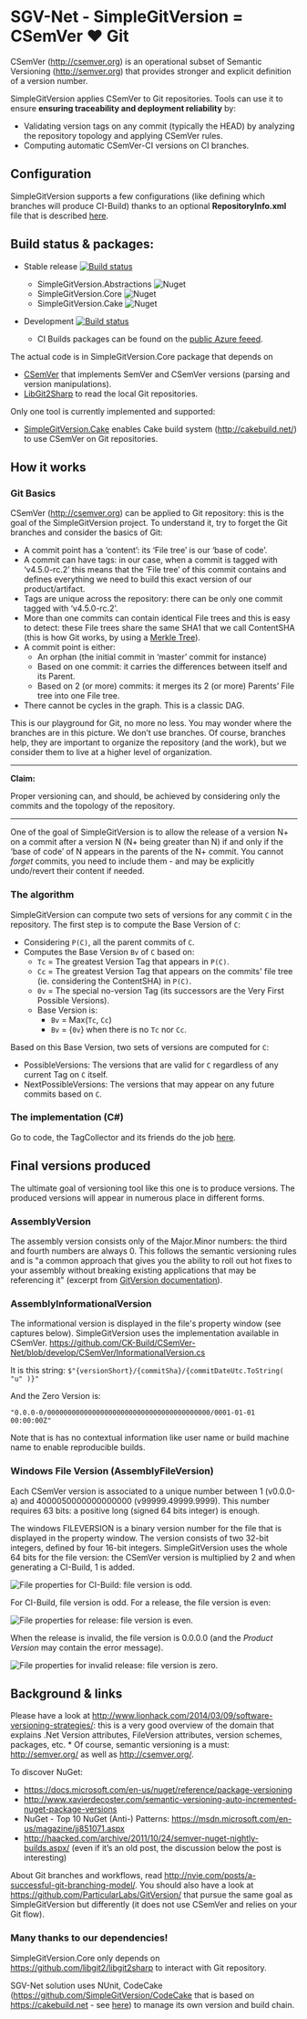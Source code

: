 
# SGV-Net - SimpleGitVersion = CSemVer ♥ Git


CSemVer (http://csemver.org) is an operational subset of Semantic Versioning (http://semver.org) that provides stronger
and explicit definition of a version number.

SimpleGitVersion applies CSemVer to Git repositories. Tools can use it to ensure **ensuring traceability and deployment reliability** by:
 - Validating version tags on any commit (typically the HEAD) by analyzing the repository topology and applying CSemVer rules.
 - Computing automatic CSemVer-CI versions on CI branches.

## Configuration
SimpleGitVersion supports a few configurations (like defining which branches will produce CI-Build) thanks to
an optional **RepositoryInfo.xml** file that is described [here](SimpleGitVersion.Core).

## Build status & packages:

- Stable release [![Build status](https://ci.appveyor.com/api/projects/status/at6fx86w6qbkxclg/branch/master?svg=true)](https://ci.appveyor.com/project/Signature-OpenSource/sgv-net/branch/master)
  -  SimpleGitVersion.Abstractions ![Nuget](https://img.shields.io/nuget/v/SimpleGitVersion.Abstractions?logo=nuget)
  -  SimpleGitVersion.Core ![Nuget](https://img.shields.io/nuget/v/SimpleGitVersion.Core?logo=nuget)
  -  SimpleGitVersion.Cake ![Nuget](https://img.shields.io/nuget/v/SimpleGitVersion.Cake?logo=nuget)

- Development [![Build status](https://ci.appveyor.com/api/projects/status/at6fx86w6qbkxclg/branch/develop?svg=true)](https://ci.appveyor.com/project/Signature-OpenSource/sgv-net/branch/develop)
  - CI Builds packages can be found on the [public Azure feeed](https://dev.azure.com/Signature-OpenSource/Feeds/_packaging?_a=feed&feed=NetCore3).
 
The actual code is in SimpleGitVersion.Core package that depends on
 - [CSemVer](https://www.nuget.org/packages/CSemVer/) that implements SemVer and CSemVer versions (parsing and version manipulations).
 - [LibGit2Sharp](https://www.nuget.org/packages/LibGit2Sharp/) to read the local Git repositories.

Only one tool is currently implemented and supported:
  - [SimpleGitVersion.Cake](SimpleGitVersion.Cake) enables Cake build system (http://cakebuild.net/) to use CSemVer on Git repositories.

## How it works

### Git Basics
CSemVer (http://csemver.org) can be applied to Git repository: this is the goal of the SimpleGitVersion project.
To understand it, try to forget the Git branches and consider the basics of Git:
  - A commit point has a ‘content’: its ‘File tree’ is our ‘base of code’.
  - A commit can have tags: in our case, when a commit is tagged with ‘v4.5.0-rc.2’ this means that the ‘File tree’ of this commit contains and defines everything we need to build this exact version of our product/artifact.
  - Tags are unique across the repository: there can be only one commit tagged with ‘v4.5.0-rc.2’.
  - More than one commits can contain identical File trees and this is easy to detect: these File trees share the same SHA1 that we call ContentSHA 
  (this is how Git works, by using a [Merkle Tree](https://en.wikipedia.org/wiki/Merkle_tree)).
  - A commit point is either:
    - An orphan (the initial commit in ‘master’ commit for instance)
    - Based on one commit: it carries the differences between itself and its Parent.
    - Based on 2 (or more) commits: it merges its 2 (or more) Parents’ File tree into one File tree.
  - There cannot be cycles in the graph. This is a classic DAG.

This is our playground for Git, no more no less. You may wonder where the branches are in this picture. We don’t use branches.
Of course, branches help, they are important to organize the repository (and the work), but we consider them to live at a higher
level of organization.

---
**Claim:**

Proper versioning can, and should, be achieved by considering only the commits and the topology of the repository.

---

One of the goal of SimpleGitVersion is to allow the release of a version N+ on a commit after a version N (N+ being greater than N)
if and only if the ‘base of code’ of N appears in the parents of the N+ commit. You cannot _forget_ commits, you need to include
them - and may be explicitly undo/revert their content if needed.


### The algorithm
SimpleGitVersion can compute two sets of versions for any commit `C` in the repository.
The first step is to compute the Base Version of `C`: 
  - Considering `P(C)`, all the parent commits of `C`.
  - Computes the Base Version `Bv` of `C` based on:
    - `Tc` = The greatest Version Tag that appears in `P(C)`.
    - `Cc` = The greatest Version Tag that appears on the commits' file tree (ie. considering the ContentSHA) in `P(C)`.
    - `0v` = The special no-version Tag (its successors are the Very First Possible Versions).
    - Base Version is: 
      - `Bv` = Max(`Tc`, `Cc`)
      - `Bv` = {`0v`} when there is no `Tc` nor `Cc`.

Based on this Base Version, two sets of versions are computed for `C`:
 - PossibleVersions: The versions that are valid for `C` regardless of any current Tag on `C` itself. 
 - NextPossibleVersions: The versions that may appear on any future commits based on `C`.

### The implementation (C#)

Go to code, the TagCollector and its friends do the job [here](SimpleGitVersion.Core/TagCollector).

## Final versions produced

The ultimate goal of versioning tool like this one is to produce versions.
The produced versions will appear in numerous place in different forms.

### AssemblyVersion
The assembly version consists only of the Major.Minor numbers: the third and fourth numbers are always 0.
This follows the semantic versioning rules and is "a common approach that gives you the ability to roll out hot fixes to
your assembly without breaking existing applications that may be referencing it"
(excerpt from [GitVersion documentation](https://gitversion.net/docs/more-info/variables)). 

### AssemblyInformationalVersion
The informational version is displayed in the file's property window (see captures below). 
SimpleGitVersion uses the implementation available in CSemVer.
https://github.com/CK-Build/CSemVer-Net/blob/develop/CSemVer/InformationalVersion.cs

It is this string: `$"{versionShort}/{commitSha}/{commitDateUtc.ToString( "u" )}"`

And the Zero Version is:

`"0.0.0-0/0000000000000000000000000000000000000000/0001-01-01 00:00:00Z"`

Note that is has no contextual information like user name or build machine name to enable reproducible builds.

### Windows File Version (AssemblyFileVersion)
Each CSemVer version is associated to a unique number between 1 (v0.0.0-a) and 4000050000000000000 (v99999.49999.9999).
This number requires 63 bits: a positive long (signed 64 bits integer) is enough.

The windows FILEVERSION is a binary version number for the file that is displayed in the property window.
The version consists of two 32-bit integers, defined by four 16-bit integers.
SimpleGitVersion uses the whole 64 bits for the file version: the CSemVer version is multiplied by 2
and when generating a CI-Build, 1 is added.

![File properties for CI-Build: file version is odd.](https://raw.githubusercontent.com/SimpleGitVersion/SimpleGitVersion.github.io/master/resources/WindowsFileProperties-CI.png)

For CI-Build, file version is odd. For a release, the file version is even:

![File properties for release: file version is even.](https://raw.githubusercontent.com/SimpleGitVersion/SimpleGitVersion.github.io/master/resources/WindowsFileProperties-alpha.png)

When the release is invalid, the file version is 0.0.0.0 (and the _Product Version_ may contain the error message).

![File properties for invalid release: file version is zero.](https://raw.githubusercontent.com/SimpleGitVersion/SimpleGitVersion.github.io/master/resources/WindowsFileProperties-Invalid.png)


## Background & links

Please have a look at http://www.lionhack.com/2014/03/09/software-versioning-strategies/: this is a very good overview of
the domain that explains .Net Version attributes, FileVersion attributes, version schemes, packages, etc. *
Of course, semantic versioning is a must: http://semver.org/ as well as http://csemver.org/.

To discover NuGet:
 - https://docs.microsoft.com/en-us/nuget/reference/package-versioning
 - http://www.xavierdecoster.com/semantic-versioning-auto-incremented-nuget-package-versions
 - NuGet - Top 10 NuGet (Anti-) Patterns: https://msdn.microsoft.com/en-us/magazine/jj851071.aspx 
 - http://haacked.com/archive/2011/10/24/semver-nuget-nightly-builds.aspx/ (even if it’s an old post, the discussion below the post is interesting)

About Git branches and workflows, read http://nvie.com/posts/a-successful-git-branching-model/.
You should also have a look at https://github.com/ParticularLabs/GitVersion/ that pursue the same goal as SimpleGitVersion but
differently (it does not use CSemVer and relies on your Git flow).

### Many thanks to our dependencies!

SimpleGitVersion.Core only depends on https://github.com/libgit2/libgit2sharp to interact with Git repository.

SGV-Net solution uses NUnit, CodeCake (https://github.com/SimpleGitVersion/CodeCake that is based on https://cakebuild.net - see [here](CodeCakeBuilder))
to manage its own version and build chain.

